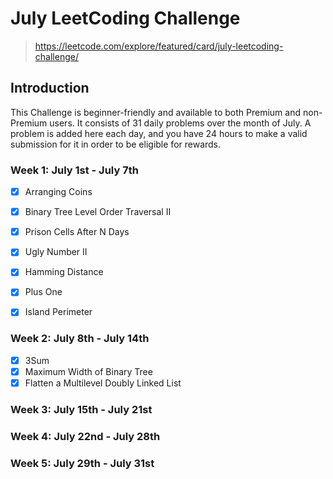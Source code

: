 # July LeetCoding Challenge

> https://leetcode.com/explore/featured/card/july-leetcoding-challenge/

## Introduction
This Challenge is beginner-friendly and available to both Premium and non-Premium users. It consists of 31 daily problems over the month of July. A problem is added here each day, and you have 24 hours to make a valid submission for it in order to be eligible for rewards.

### Week 1: July 1st - July 7th
- [x] Arranging Coins
- [x] Binary Tree Level Order Traversal II
- [x] Prison Cells After N Days
- [x] Ugly Number II
- [x] Hamming Distance
- [x] Plus One
- [x] Island Perimeter


### Week 2: July 8th - July 14th
- [x] 3Sum
- [x] Maximum Width of Binary Tree
- [x] Flatten a Multilevel Doubly Linked List

### Week 3: July 15th - July 21st


### Week 4: July 22nd - July 28th


### Week 5: July 29th - July 31st

